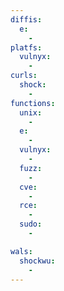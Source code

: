 ```yaml
---
diffis:
  e:
    -
platfs:
  vulnyx:
    -
curls:
  shock:
    -
functions:
  unix:
    -
  e:
    -
  vulnyx:
    -
  fuzz:
    -
  cve:
    -
  rce:
    -
  sudo:
    -

wals:
  shockwu:
    -
---
```

